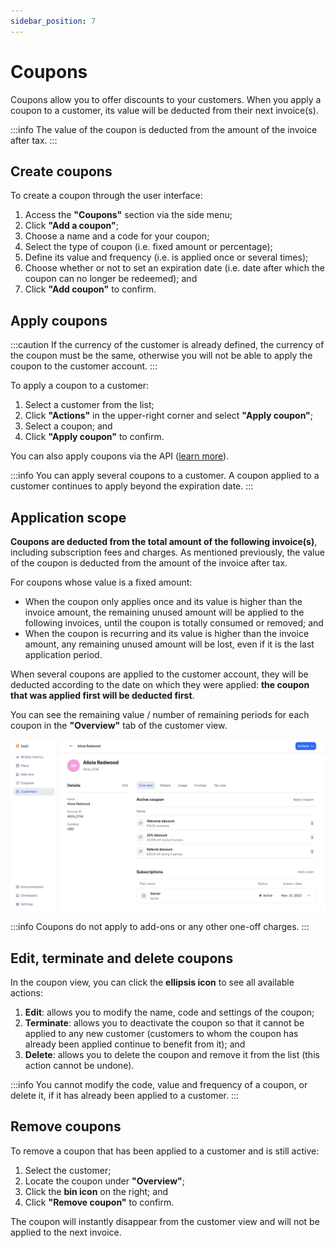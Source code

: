 ```yaml
---
sidebar_position: 7
---
```


# Coupons
Coupons allow you to offer discounts to your customers. When you apply a coupon to a customer, its value will be deducted from their next invoice(s).

:::info
The value of the coupon is deducted from the amount of the invoice after tax.
:::

## Create coupons
To create a coupon through the user interface:
1. Access the **"Coupons"** section via the side menu;
2. Click **"Add a coupon"**;
3. Choose a name and a code for your coupon;
4. Select the type of coupon (i.e. fixed amount or percentage);
5. Define its value and frequency (i.e. is applied once or several times);
6. Choose whether or not to set an expiration date (i.e. date after which the coupon can no longer be redeemed); and
7. Click **"Add coupon"** to confirm.

## Apply coupons
:::caution
If the currency of the customer is already defined, the currency of the coupon must be the same, otherwise you will not be able to apply the coupon to the customer account.
:::

To apply a coupon to a customer:
1. Select a customer from the list;
2. Click **"Actions"** in the upper-right corner and select **"Apply coupon"**;
3. Select a coupon; and
4. Click **"Apply coupon"** to confirm.

You can also apply coupons via the API ([learn more](../api/coupons/apply-coupon)).

:::info
You can apply several coupons to a customer. A coupon applied to a customer continues to apply beyond the expiration date.
:::

## Application scope
**Coupons are deducted from the total amount of the following invoice(s)**, including subscription fees and charges. As mentioned previously, the value of the coupon is deducted from the amount of the invoice after tax.

For coupons whose value is a fixed amount:
- When the coupon only applies once and its value is higher than the invoice amount, the remaining unused amount will be applied to the following invoices, until the coupon is totally consumed or removed; and
- When the coupon is recurring and its value is higher than the invoice amount, any remaining unused amount will be lost, even if it is the last application period.

When several coupons are applied to the customer account, they will be deducted according to the date on which they were applied: **the coupon that was applied first will be deducted first**.

You can see the remaining value / number of remaining periods for each coupon in the **"Overview"** tab of the customer view.

![Customer account with several coupons](../../static/img/coupons-remaining.png)

:::info
Coupons do not apply to add-ons or any other one-off charges.
:::

## Edit, terminate and delete coupons
In the coupon view, you can click the **ellipsis icon** to see all available actions:
1. **Edit**: allows you to modify the name, code and settings of the coupon;
2. **Terminate**: allows you to deactivate the coupon so that it cannot be applied to any new customer (customers to whom the coupon has already been applied continue to benefit from it); and
3. **Delete**: allows you to delete the coupon and remove it from the list (this action cannot be undone).

:::info
You cannot modify the code, value and frequency of a coupon, or delete it, if it has already been applied to a customer.
:::

## Remove coupons
To remove a coupon that has been applied to a customer and is still active:
1. Select the customer;
2. Locate the coupon under **"Overview"**;
3. Click the **bin icon** on the right; and
4. Click **"Remove coupon"** to confirm.

The coupon will instantly disappear from the customer view and will not be applied to the next invoice.